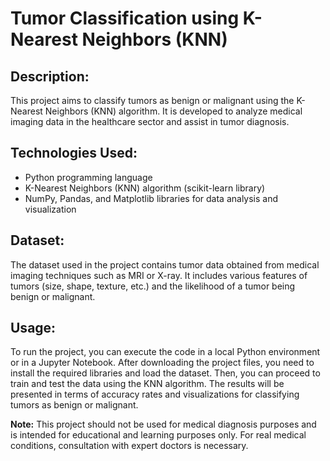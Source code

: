 # Tumor Classification using K-Nearest Neighbors (KNN)

## Description:
This project aims to classify tumors as benign or malignant using the K-Nearest Neighbors (KNN) algorithm. It is developed to analyze medical imaging data in the healthcare sector and assist in tumor diagnosis.

## Technologies Used:
- Python programming language
- K-Nearest Neighbors (KNN) algorithm (scikit-learn library)
- NumPy, Pandas, and Matplotlib libraries for data analysis and visualization

## Dataset:
The dataset used in the project contains tumor data obtained from medical imaging techniques such as MRI or X-ray. It includes various features of tumors (size, shape, texture, etc.) and the likelihood of a tumor being benign or malignant.

## Usage:
To run the project, you can execute the code in a local Python environment or in a Jupyter Notebook. After downloading the project files, you need to install the required libraries and load the dataset. Then, you can proceed to train and test the data using the KNN algorithm. The results will be presented in terms of accuracy rates and visualizations for classifying tumors as benign or malignant.

**Note:** This project should not be used for medical diagnosis purposes and is intended for educational and learning purposes only. For real medical conditions, consultation with expert doctors is necessary.
